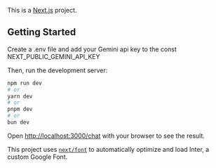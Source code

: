 This is a [Next.js](https://nextjs.org/) project.
## Getting Started

Create a .env file and add your Gemini api key to the const NEXT_PUBLIC_GEMINI_API_KEY

Then, run the development server:

```bash
npm run dev
# or
yarn dev
# or
pnpm dev
# or
bun dev
```

Open [http://localhost:3000/chat](http://localhost:3000/chat) with your browser to see the result.

This project uses [`next/font`](https://nextjs.org/docs/basic-features/font-optimization) to automatically optimize and load Inter, a custom Google Font.

